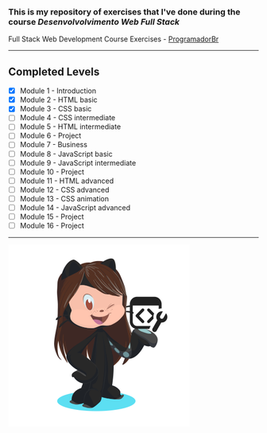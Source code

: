 ### This is my repository of exercises that I've done during the course ***Desenvolvolvimento Web Full Stack*** 
 Full Stack Web Development Course Exercises - [ProgramadorBr](https://programadorbr.com)
 ***
## Completed Levels
- [x] Module 1 - Introduction
- [x] Module 2 - HTML basic
- [x] Module 3 - CSS basic
- [ ] Module 4 - CSS intermediate
- [ ] Module 5 - HTML intermediate
- [ ] Module 6 - Project
- [ ] Module 7 - Business
- [ ] Module 8 - JavaScript basic
- [ ] Module 9 - JavaScript intermediate
- [ ] Module 10 - Project
- [ ] Module 11 - HTML advanced
- [ ] Module 12 - CSS advanced
- [ ] Module 13 - CSS animation
- [ ] Module 14 - JavaScript advanced
- [ ] Module 15 - Project
- [ ] Module 16 - Project
***
![](images/octocat-dweb-365x365px.png)
